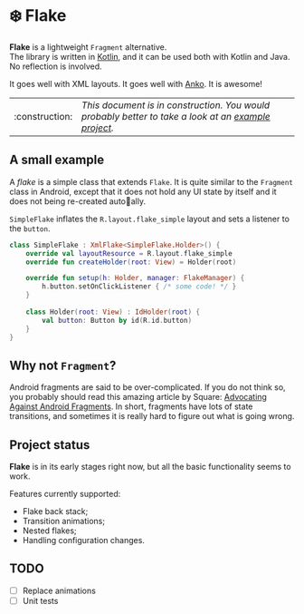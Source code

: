 # :snowflake: Flake

**Flake** is a lightweight `Fragment` alternative.  
The library is written in [Kotlin](http://kotlinlang.org/), and it can be used both with Kotlin and Java.  
No reflection is involved.

It goes well with XML layouts. It goes well with [Anko](https://github.com/JetBrains/anko). It is awesome!

<table>
<tr><td width="50px" align="center">:construction:</td>
<td>
<i>This document is in construction. You would probably better to take a look at an <a href="https://github.com/yanex/flake/tree/master/example/src/main/java/org/yanex/flaketest">example project</a>.
</td>
</tr>
</table>

## A small example

A *flake* is a simple class that extends `Flake`. It is quite similar to the `Fragment` class in Android, except that it does not hold any UI state by itself and it does not being re-created auto:tophat:ally.

`SimpleFlake` inflates the `R.layout.flake_simple` layout and sets a listener to the `button`.

```kotlin
class SimpleFlake : XmlFlake<SimpleFlake.Holder>() {
    override val layoutResource = R.layout.flake_simple
    override fun createHolder(root: View) = Holder(root)

    override fun setup(h: Holder, manager: FlakeManager) {
        h.button.setOnClickListener { /* some code! */ }
    }
    
    class Holder(root: View) : IdHolder(root) {
        val button: Button by id(R.id.button)
    }
}
```

## Why not `Fragment`?

Android fragments are said to be over-complicated. If you do not think so, you probably should read this amazing article by Square: [Advocating Against Android Fragments](https://corner.squareup.com/2014/10/advocating-against-android-fragments.html). In short, fragments have lots of state transitions, and sometimes it is really hard to figure out what is going wrong.

## Project status

**Flake** is in its early stages right now, but all the basic functionality seems to work.

Features currently supported:
- Flake back stack;
- Transition animations;
- Nested flakes;
- Handling configuration changes.

## TODO

- [ ] Replace animations
- [ ] Unit tests
